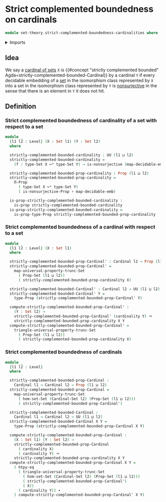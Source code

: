 # Strict complemented boundedness on cardinals

```agda
module set-theory.strict-complemented-boundedness-cardinalities where
```

<details><summary>Imports</summary>

```agda
open import foundation.action-on-identifications-functions
open import foundation.decidable-embeddings
open import foundation.dependent-pair-types
open import foundation.equivalences
open import foundation.function-extensionality
open import foundation.function-types
open import foundation.identity-types
open import foundation.large-binary-relations
open import foundation.law-of-excluded-middle
open import foundation.mere-embeddings
open import foundation.nonsurjective-maps
open import foundation.propositional-extensionality
open import foundation.propositions
open import foundation.set-truncations
open import foundation.sets
open import foundation.univalence
open import foundation.universe-levels

open import set-theory.cardinals
open import set-theory.inequality-cardinals
```

</details>

## Idea

We say a [cardinal of sets](set-theory.cardinals.md) `X` is
{{#concept "strictly complemented bounded" Agda=strictly-complemented-bounded-Cardinal}}
by a cardinal `Y` if every decidable embedding of a
[set](foundation-core.sets.md) in the isomorphism class represented by `X` into
a set in the isomorphism class represented by `Y` is
[nonsurjective](foundation.nonsurjective-maps.md) in the sense that there is an
element in `Y` it does not hit.

## Definition

### Strict complemented boundedness of cardinality of a set with respect to a set

```agda
module _
  {l1 l2 : Level} (X : Set l1) (Y : Set l2)
  where

  strictly-complemented-bounded-cardinality : UU (l1 ⊔ l2)
  strictly-complemented-bounded-cardinality =
    (f : type-Set X ↪ᵈ type-Set Y) → is-nonsurjective (map-decidable-emb f)

  strictly-complemented-bounded-prop-cardinality : Prop (l1 ⊔ l2)
  strictly-complemented-bounded-prop-cardinality =
    Π-Prop
      ( type-Set X ↪ᵈ type-Set Y)
      ( is-nonsurjective-Prop ∘ map-decidable-emb)

  is-prop-strictly-complemented-bounded-cardinality :
    is-prop strictly-complemented-bounded-cardinality
  is-prop-strictly-complemented-bounded-cardinality =
    is-prop-type-Prop strictly-complemented-bounded-prop-cardinality
```

### Strict complemented boundedness of a cardinal with respect to a set

```agda
module _
  {l1 l2 : Level} (X : Set l1)
  where

  strictly-complemented-bounded-prop-Cardinal' : Cardinal l2 → Prop (l1 ⊔ l2)
  strictly-complemented-bounded-prop-Cardinal' =
    map-universal-property-trunc-Set
      ( Prop-Set (l1 ⊔ l2))
      ( strictly-complemented-bounded-prop-cardinality X)

  strictly-complemented-bounded-Cardinal' : Cardinal l2 → UU (l1 ⊔ l2)
  strictly-complemented-bounded-Cardinal' Y =
    type-Prop (strictly-complemented-bounded-prop-Cardinal' Y)

  compute-strictly-complemented-bounded-prop-Cardinal' :
    (Y : Set l2) →
    strictly-complemented-bounded-prop-Cardinal' (cardinality Y) ＝
    strictly-complemented-bounded-prop-cardinality X Y
  compute-strictly-complemented-bounded-prop-Cardinal' =
    triangle-universal-property-trunc-Set
      ( Prop-Set (l1 ⊔ l2))
      ( strictly-complemented-bounded-prop-cardinality X)
```

### Strict complemented boundedness of cardinals

```agda
module _
  {l1 l2 : Level}
  where

  strictly-complemented-bounded-prop-Cardinal :
    Cardinal l1 → Cardinal l2 → Prop (l1 ⊔ l2)
  strictly-complemented-bounded-prop-Cardinal =
    map-universal-property-trunc-Set
      ( hom-set-Set (Cardinal-Set l2) (Prop-Set (l1 ⊔ l2)))
      ( strictly-complemented-bounded-prop-Cardinal')

  strictly-complemented-bounded-Cardinal :
    Cardinal l1 → Cardinal l2 → UU (l1 ⊔ l2)
  strictly-complemented-bounded-Cardinal X Y =
    type-Prop (strictly-complemented-bounded-prop-Cardinal X Y)

  compute-strictly-complemented-bounded-prop-Cardinal :
    (X : Set l1) (Y : Set l2) →
    strictly-complemented-bounded-prop-Cardinal
      ( cardinality X)
      ( cardinality Y) ＝
    strictly-complemented-bounded-prop-cardinality X Y
  compute-strictly-complemented-bounded-prop-Cardinal X Y =
    ( htpy-eq
      ( triangle-universal-property-trunc-Set
        ( hom-set-Set (Cardinal-Set l2) (Prop-Set (l1 ⊔ l2)))
        ( strictly-complemented-bounded-prop-Cardinal')
        ( X))
      ( cardinality Y)) ∙
    ( compute-strictly-complemented-bounded-prop-Cardinal' X Y)
```
